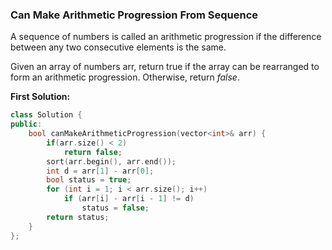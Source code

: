 ### Can Make Arithmetic Progression From Sequence

A sequence of numbers is called an arithmetic progression if the difference between any two consecutive elements is the same.

Given an array of numbers arr, return true if the array can be rearranged to form an arithmetic progression. Otherwise, return <i>false</i>.

<strong>First Solution:</strong>

```C++
class Solution {
public:
    bool canMakeArithmeticProgression(vector<int>& arr) {
        if(arr.size() < 2)
            return false;
        sort(arr.begin(), arr.end());
        int d = arr[1] - arr[0];
        bool status = true;
        for (int i = 1; i < arr.size(); i++)
            if (arr[i] - arr[i - 1] != d)
                status = false;
        return status;
    }
};
```